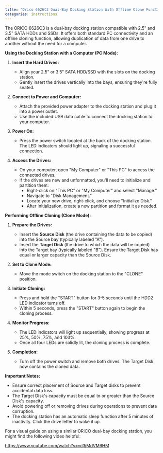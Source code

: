 ```yaml
---
title: "Orico 6626C3 Dual-Bay Docking Station With Offline Clone Function Instructions"
categories: instructions
---
```




The ORICO 6626C3 is a dual-bay docking station compatible with 2.5" and 3.5" SATA HDDs and SSDs. It offers both standard PC connectivity and an offline cloning function, allowing duplication of data from one drive to another without the need for a computer.

**Using the Docking Station with a Computer (PC Mode):**

1. **Insert the Hard Drives:**
    
    - Align your 2.5" or 3.5" SATA HDD/SSD with the slots on the docking station.
    - Gently insert the drives vertically into the bays, ensuring they're fully seated.
2. **Connect to Power and Computer:**
    
    - Attach the provided power adapter to the docking station and plug it into a power outlet.
    - Use the included USB data cable to connect the docking station to your computer.
3. **Power On:**
    
    - Press the power switch located at the back of the docking station. The LED indicators should light up, signaling a successful connection.
4. **Access the Drives:**
    
    - On your computer, open "My Computer" or "This PC" to access the connected drives.
    - If the drives are new and unformatted, you'll need to initialize and partition them:
        - Right-click on "This PC" or "My Computer" and select "Manage."
        - Navigate to "Disk Management."
        - Locate your new drive, right-click, and choose "Initialize Disk."
        - After initialization, create a new partition and format it as needed.

**Performing Offline Cloning (Clone Mode):**

1. **Prepare the Drives:**
    
    - Insert the **Source Disk** (the drive containing the data to be copied) into the Source bay (typically labeled "A").
    - Insert the **Target Disk** (the drive to which the data will be copied) into the Target bay (typically labeled "B"). Ensure the Target Disk has equal or larger capacity than the Source Disk.
2. **Set to Clone Mode:**
    
    - Move the mode switch on the docking station to the "CLONE" position.
3. **Initiate Cloning:**
    
    - Press and hold the "START" button for 3-5 seconds until the HDD2 LED indicator turns off.
    - Within 5 seconds, press the "START" button again to begin the cloning process.
4. **Monitor Progress:**
    
    - The LED indicators will light up sequentially, showing progress at 25%, 50%, 75%, and 100%.
    - Once all four LEDs are solidly lit, the cloning process is complete.
5. **Completion:**
    
    - Turn off the power switch and remove both drives. The Target Disk now contains the cloned data.

**Important Notes:**

- Ensure correct placement of Source and Target disks to prevent accidental data loss.
- The Target Disk's capacity must be equal to or greater than the Source Disk's capacity.
- Avoid powering off or removing drives during operations to prevent data corruption.
- The docking station has an automatic sleep function after 5 minutes of inactivity. Click the drive letter to wake it up.

For a visual guide on using a similar ORICO dual-bay docking station, you might find the following video helpful:

https://www.youtube.com/watch?v=vd3jMdVM6HM